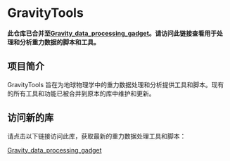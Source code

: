 # GravityTools

**此仓库已合并至[Gravity_data_processing_gadget](https://github.com/RaySong513/Gravity_data_processing_gadget)。请访问此链接查看用于处理和分析重力数据的脚本和工具。**

## 项目简介

GravityTools 旨在为地球物理学中的重力数据处理和分析提供工具和脚本。现有的所有工具和功能已被合并到原本的库中维护和更新。

## 访问新的库

请点击以下链接访问此库，获取最新的重力数据处理工具和脚本：

[Gravity_data_processing_gadget](https://github.com/RaySong513/Gravity_data_processing_gadget)
